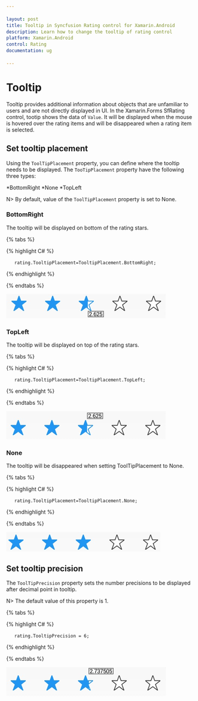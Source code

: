 ```yaml
---

layout: post
title: Tooltip in Syncfusion Rating control for Xamarin.Android
description: Learn how to change the tooltip of rating control
platform: Xamarin.Android
control: Rating
documentation: ug

---
```


# Tooltip

Tooltip provides additional information about objects that are unfamiliar to users and are not directly displayed in UI. In the Xamarin.Forms SfRating control, tootip shows the data of `Value`. It will be displayed when the mouse is hovered over the rating items and will be disappeared when a rating item is selected.

## Set tooltip placement

Using the `ToolTipPlacement` property, you can define where the tooltip needs to be displayed. The `TooTipPlacement` property have the following three types:

*BottomRight
*None
*TopLeft

N> By default, value of the `ToolTipPlacement` property is set to None.

### BottomRight

The tooltip will be displayed on bottom of the rating stars.

{% tabs %}

{% highlight C# %}

	   rating.TooltipPlacement=TooltipPlacement.BottomRight;

{% endhighlight %}

{% endtabs %}

![Tooltip at bottom](images/rightBottom.jpg)

### TopLeft 

The tooltip will be displayed on top of the rating stars. 

{% tabs %}

{% highlight C# %}

	   rating.TooltipPlacement=TooltipPlacement.TopLeft;

{% endhighlight %}

{% endtabs %}

![Tooltip at top](images/leftTop.jpg) 

### None

The tooltip will be disappeared when setting ToolTipPlacement to None.

{% tabs %}

{% highlight C# %}

	   rating.TooltipPlacement=TooltipPlacement.None;

{% endhighlight %}

{% endtabs %}

![No tooltip](images/null.jpg)

## Set tooltip precision

The `ToolTipPrecision` property sets the number precisions to be displayed after decimal point in tooltip.

N> The default value of this property is 1. 

{% tabs %}

{% highlight C# %}

       rating.TooltipPrecision = 6;

{% endhighlight %}

{% endtabs %}

![Tooltip Precision](images/toolTipPrecision.jpg)

